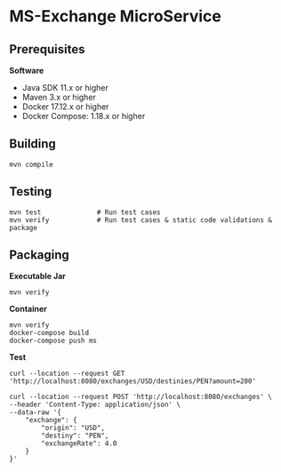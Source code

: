

# MS-Exchange MicroService

## Prerequisites

**Software**
* Java SDK 11.x or higher
* Maven 3.x or higher
* Docker 17.12.x or higher
* Docker Compose: 1.18.x or higher

## Building

```
mvn compile
```

## Testing

```
mvn test              # Run test cases
mvn verify            # Run test cases & static code validations & package
```

## Packaging

**Executable Jar**

```
mvn verify
```

**Container**

```
mvn verify
docker-compose build
docker-compose push ms
```

**Test**


```
curl --location --request GET 'http://localhost:8080/exchanges/USD/destinies/PEN?amount=200'

```

```
curl --location --request POST 'http://localhost:8080/exchanges' \
--header 'Content-Type: application/json' \
--data-raw '{
    "exchange": {
        "origin": "USD",
        "destiny": "PEN",
        "exchangeRate": 4.0
    }
}'
```
